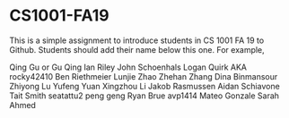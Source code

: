 # CS1001-FA19
This is a simple assignment to introduce students in CS 1001 FA 19 to Github.
Students should add their name below this one. For example,

Qing Gu or Gu Qing
Ian Riley
John Schoenhals
Logan Quirk AKA rocky42410
Ben Riethmeier
Lunjie Zhao
Zhehan Zhang
Dina Binmansour
Zhiyong Lu
Yufeng Yuan
Xingzhou Li
Jakob Rasmussen
Aidan Schiavone
Tait Smith
seatattu2
peng geng
Ryan Brue
avp1414
Mateo Gonzale
Sarah Ahmed
